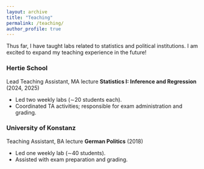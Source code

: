 ```yaml
---
layout: archive
title: "Teaching"
permalink: /teaching/
author_profile: true
---
```


Thus far, I have taught labs related to statistics and political institutions. I am excited to expand my teaching experience in the future! 

### Hertie School
Lead Teaching Assistant, MA lecture **Statistics I: Inference and Regression** (2024, 2025)
- Led two weekly labs (∼20 students each).
- Coordinated TA activities; responsible for exam administration and grading.

### University of Konstanz
Teaching Assistant, BA lecture **German Politics** (2018)
- Led one weekly lab (∼40 students).
- Assisted with exam preparation and grading.